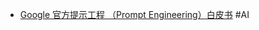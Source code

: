 - [Google 官方提示工程 （Prompt Engineering）白皮书](https://baoyu.io/blog/google-prompt-engineering-whitepaper) #AI